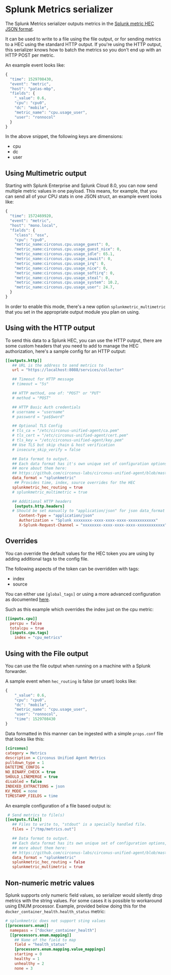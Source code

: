 # Splunk Metrics serializer

The Splunk Metrics serializer outputs metrics in the [Splunk metric HEC JSON format][splunk-format].

It can be used to write to a file using the file output, or for sending metrics to a HEC using the standard HTTP output.
If you're using the HTTP output, this serializer knows how to batch the metrics so you don't end up with an HTTP POST per metric.

[splunk-format]: http://dev.splunk.com/view/event-collector/SP-CAAAFDN#json

An example event looks like:
```javascript
{
  "time": 1529708430,
  "event": "metric",
  "host": "patas-mbp",
  "fields": {
    "_value": 0.6,
    "cpu": "cpu0",
    "dc": "mobile",
    "metric_name": "cpu.usage_user",
    "user": "ronnocol"
  }
}
```
In the above snippet, the following keys are dimensions:
* cpu
* dc
* user

## Using Multimetric output

Starting with Splunk Enterprise and Splunk Cloud 8.0, you can now send multiple metric values in one payload. This means, for example, that
you can send all of your CPU stats in one JSON struct, an example event looks like:

```javascript
{
  "time": 1572469920,
  "event": "metric",
  "host": "mono.local",
  "fields": {
    "class": "osx",
    "cpu": "cpu0",
    "metric_name:circonus.cpu.usage_guest": 0,
    "metric_name:circonus.cpu.usage_guest_nice": 0,
    "metric_name:circonus.cpu.usage_idle": 65.1,
    "metric_name:circonus.cpu.usage_iowait": 0,
    "metric_name:circonus.cpu.usage_irq": 0,
    "metric_name:circonus.cpu.usage_nice": 0,
    "metric_name:circonus.cpu.usage_softirq": 0,
    "metric_name:circonus.cpu.usage_steal": 0,
    "metric_name:circonus.cpu.usage_system": 10.2,
    "metric_name:circonus.cpu.usage_user": 24.7,
  }
}
```
In order to enable this mode, there's a new option `splunkmetric_multimetric` that you set in the appropriate output module you plan on using.

## Using with the HTTP output

To send this data to a Splunk HEC, you can use the HTTP output, there are some custom headers that you need to add
to manage the HEC authorization, here's a sample config for an HTTP output:

```toml
[[outputs.http]]
   ## URL is the address to send metrics to
   url = "https://localhost:8088/services/collector"

   ## Timeout for HTTP message
   # timeout = "5s"

   ## HTTP method, one of: "POST" or "PUT"
   # method = "POST"

   ## HTTP Basic Auth credentials
   # username = "username"
   # password = "pa$$word"

   ## Optional TLS Config
   # tls_ca = "/etc/circonus-unified-agent/ca.pem"
   # tls_cert = "/etc/circonus-unified-agent/cert.pem"
   # tls_key = "/etc/circonus-unified-agent/key.pem"
   ## Use TLS but skip chain & host verification
   # insecure_skip_verify = false

   ## Data format to output.
   ## Each data format has it's own unique set of configuration options, read
   ## more about them here:
   ## https://github.com/circonus-labs/circonus-unified-agent/blob/master/docs/DATA_FORMATS_OUTPUT.md
   data_format = "splunkmetric"
    ## Provides time, index, source overrides for the HEC
   splunkmetric_hec_routing = true
   # splunkmetric_multimetric = true

   ## Additional HTTP headers
    [outputs.http.headers]
   # Should be set manually to "application/json" for json data_format
      Content-Type = "application/json"
      Authorization = "Splunk xxxxxxxx-xxxx-xxxx-xxxx-xxxxxxxxxxxx"
      X-Splunk-Request-Channel = "xxxxxxxx-xxxx-xxxx-xxxx-xxxxxxxxxxxx"
```

## Overrides
You can override the default values for the HEC token you are using by adding additional tags to the config file.

The following aspects of the token can be overridden with tags:
* index
* source

You can either use `[global_tags]` or using a more advanced configuration as documented [here](https://github.com/circonus-labs/circonus-unified-agent/blob/master/docs/CONFIGURATION.md).

Such as this example which overrides the index just on the cpu metric:
```toml
[[inputs.cpu]]
  percpu = false
  totalcpu = true
  [inputs.cpu.tags]
    index = "cpu_metrics"
```

## Using with the File output

You can use the file output when running on a machine with a Splunk forwarder.

A sample event when `hec_routing` is false (or unset) looks like:
```javascript
{
    "_value": 0.6,
    "cpu": "cpu0",
    "dc": "mobile",
    "metric_name": "cpu.usage_user",
    "user": "ronnocol",
    "time": 1529708430
}
```
Data formatted in this manner can be ingested with a simple `props.conf` file that
looks like this:

```ini
[circonus]
category = Metrics
description = Circonus Unified Agent Metrics
pulldown_type = 1
DATETIME_CONFIG =
NO_BINARY_CHECK = true
SHOULD_LINEMERGE = true
disabled = false
INDEXED_EXTRACTIONS = json
KV_MODE = none
TIMESTAMP_FIELDS = time
```

An example configuration of a file based output is:

```toml
 # Send metrics to file(s)
[[outputs.file]]
   ## Files to write to, "stdout" is a specially handled file.
   files = ["/tmp/metrics.out"]

   ## Data format to output.
   ## Each data format has its own unique set of configuration options, read
   ## more about them here:
   ## https://github.com/circonus-labs/circonus-unified-agent/blob/master/docs/DATA_FORMATS_OUTPUT.md
   data_format = "splunkmetric"
   splunkmetric_hec_routing = false
   splunkmetric_multimetric = true
```

## Non-numeric metric values

Splunk supports only numeric field values, so serializer would silently drop metrics with the string values. For some cases it is possible to workaround using ENUM processor. Example, provided below doing this for the `docker_container_health.health_status` metric:

```toml
# splunkmetric does not support sting values
[[processors.enum]]
  namepass = ["docker_container_health"]
  [[processors.enum.mapping]]
    ## Name of the field to map
    field = "health_status"
    [processors.enum.mapping.value_mappings]
    starting = 0
    healthy = 1
    unhealthy = 2
    none = 3
```

